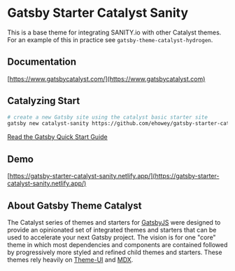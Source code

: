 # Gatsby Starter Catalyst Sanity

This is a base theme for integrating SANITY.io with other Catalyst themes. For an example of this in practice see `gatsby-theme-catalyst-hydrogen`.

## Documentation

[https://www.gatsbycatalyst.com/](https://www.gatsbycatalyst.com)

## Catalyzing Start

```sh
# create a new Gatsby site using the catalyst basic starter site
gatsby new catalyst-sanity https://github.com/ehowey/gatsby-starter-catalyst-sanity
```

[Read the Gatsby Quick Start Guide](https://www.gatsbyjs.com/docs/quick-start)

## Demo

[https://gatsby-starter-catalyst-sanity.netlify.app/](https://gatsby-starter-catalyst-sanity.netlify.app/)

## About Gatsby Theme Catalyst

The Catalyst series of themes and starters for [GatsbyJS](https://www.gatsbyjs.com/) were designed to provide an opinionated set of integrated themes and starters that can be used to accelerate your next Gatsby project. The vision is for one "core" theme in which most dependencies and components are contained followed by progressively more styled and refined child themes and starters. These themes rely heavily on [Theme-UI](https://theme-ui.com/) and [MDX](https://mdxjs.com/getting-started/gatsby/).
